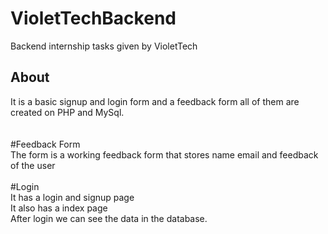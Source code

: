# VioletTechBackend
Backend internship tasks given by VioletTech

## About<br>
It is a basic signup and login form and a feedback form all of them are created on PHP and MySql.<br>
<br><br>
#Feedback Form<br>
The form is a working feedback form that stores name email and feedback of the user<br><br>
#Login<br>
It has a login and signup page<br>
It also has a index page<br>
After login we can see the data in the database.
